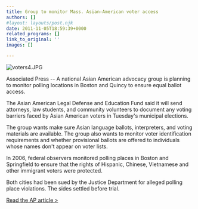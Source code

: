 ```yaml
---
title: Group to monitor Mass. Asian-American voter access
authors: []
#layout: layouts/post.njk
date: 2011-11-05T18:59:39+0000
related_programs: []
link_to_original: ''
images: []

---
```

![voters4.JPG](/uploads/voters4.JPG)

Associated Press -- A national Asian American advocacy group is planning to monitor polling locations in Boston and Quincy to ensure equal ballot access.

The Asian American Legal Defense and Education Fund said it will send attorneys, law students, and community volunteers to document any voting barriers faced by Asian American voters in Tuesday's municipal elections.

The group wants make sure Asian language ballots, interpreters, and voting materials are available. The group also wants to monitor voter identification requirements and whether provisional ballots are offered to individuals whose names don't appear on voter lists.

In 2006, federal observers monitored polling places in Boston and Springfield to ensure that the rights of Hispanic, Chinese, Vietnamese and other immigrant voters were protected.

Both cities had been sued by the Justice Department for alleged polling place violations. The sides settled before trial.

[Read the AP article >](https://www.boston.com/news/local/massachusetts/articles/2011/11/05/group_to_monitor_mass_asian_american_voter_access/)